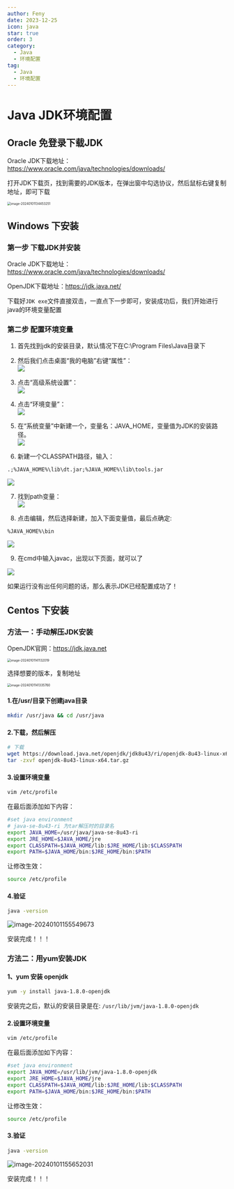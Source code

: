 ```yaml
---
author: Feny
date: 2023-12-25
icon: java
star: true
order: 3
category:
  - Java
  - 环境配置
tag:
  - Java
  - 环境配置
---
```


# Java JDK环境配置

## Oracle 免登录下载JDK

Oracle JDK下载地址：<https://www.oracle.com/java/technologies/downloads/>

打开JDK下载页，找到需要的JDK版本，在弹出窗中勾选协议，然后鼠标右键复制地址，即可下载

<img src="http://oss.feny.ink/blogs/images/202401011344311.png" alt="image-20240101134453251" style="zoom:50%;" /> 



## Windows 下安装

### 第一步 下载JDK并安装

Oracle JDK下载地址：<https://www.oracle.com/java/technologies/downloads/>

OpenJDK下载地址：<https://jdk.java.net/>

下载好`JDK exe`文件直接双击，一直点下一步即可，安装成功后，我们开始进行java的环境变量配置

### 第二步 配置环境变量
1. 首先找到jdk的安装目录，默认情况下在C:\Program Files\Java目录下  
2. 然后我们点击桌面“我的电脑”右键“属性”：  
![](http://oss.feny.ink/blogs/images/202312281326725.png)  

3. 点击“高级系统设置”：  
![](http://oss.feny.ink/blogs/images/202312281326801.png)  

4. 点击“环境变量”：  
![](http://oss.feny.ink/blogs/images/202312281326559.png)  

5. 在“系统变量”中新建一个，变量名：JAVA_HOME，变量值为JDK的安装路径。  
![](http://oss.feny.ink/blogs/images/202312281326919.png)  

6. 新建一个CLASSPATH路径，输入：

```
.;%JAVA_HOME%\lib\dt.jar;%JAVA_HOME%\lib\tools.jar
```
![](http://oss.feny.ink/blogs/images/202312281326522.png)  

7. 找到path变量：  
![](http://oss.feny.ink/blogs/images/202312281326042.png)  

8. 点击编辑，然后选择新建，加入下面变量值，最后点确定:  

```
%JAVA_HOME%\bin
```
![](http://oss.feny.ink/blogs/images/202312281326206.png)  

9. 在cmd中输入javac，出现以下页面，就可以了  

![](http://oss.feny.ink/blogs/images/202312281326935.png)

如果运行没有出任何问题的话，那么表示JDK已经配置成功了！  

## Centos 下安装

### 方法一：手动解压JDK安装

OpenJDK官网：<https://jdk.java.net>

<img src="http://oss.feny.ink/blogs/images/202401011411068.png" alt="image-20240101141132019" style="zoom:50%;" /> 

选择想要的版本，复制地址

<img src="http://oss.feny.ink/blogs/images/202401011413817.png" alt="image-20240101141335760" style="zoom:50%;" /> 

#### 1.在/usr/目录下创建java目录
```sh
mkdir /usr/java && cd /usr/java
```
#### 2.下载，然后解压
```sh
# 下载
wget https://download.java.net/openjdk/jdk8u43/ri/openjdk-8u43-linux-x64.tar.gz
tar -zxvf openjdk-8u43-linux-x64.tar.gz
```
#### 3.设置环境变量
```sh
vim /etc/profile
```
在最后面添加如下内容：  
```sh
#set java environment
# java-se-8u43-ri 为tar解压时的目录名
export JAVA_HOME=/usr/java/java-se-8u43-ri
export JRE_HOME=$JAVA_HOME/jre
export CLASSPATH=$JAVA_HOME/lib:$JRE_HOME/lib:$CLASSPATH
export PATH=$JAVA_HOME/bin:$JRE_HOME/bin:$PATH
```
让修改生效：  
```sh
source /etc/profile
```
#### 4.验证
```sh
java -version
```
![image-20240101155549673](http://oss.feny.ink/blogs/images/202401011555713.png) 

安装完成！！！

### 方法二：用yum安装JDK

#### 1、yum 安装 openjdk

```sh
yum -y install java-1.8.0-openjdk
```
安装完之后，默认的安装目录是在: `/usr/lib/jvm/java-1.8.0-openjdk `

#### 2.设置环境变量  

```sh
vim /etc/profile
```

在最后面添加如下内容：    

```sh
#set java environment
export JAVA_HOME=/usr/lib/jvm/java-1.8.0-openjdk
export JRE_HOME=$JAVA_HOME/jre
export CLASSPATH=$JAVA_HOME/lib:$JRE_HOME/lib:$CLASSPATH
export PATH=$JAVA_HOME/bin:$JRE_HOME/bin:$PATH
```
让修改生效：  
```sh
source /etc/profile
```

#### 3.验证  

```sh
java -version
```

![image-20240101155652031](http://oss.feny.ink/blogs/images/202401011556060.png) 

安装完成！！！
